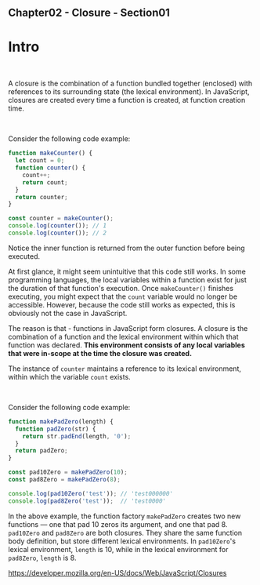 

## Chapter02 - Closure - Section01

# Intro

<br>

A closure is the combination of a function bundled together (enclosed) with references to its surrounding state (the lexical environment). 
In JavaScript, closures are created every time a function is created, at function creation time.

<br>

Consider the following code example:
```js
function makeCounter() {
  let count = 0;
  function counter() {
    count++;
    return count;
  }
  return counter;
}

const counter = makeCounter();
console.log(counter()); // 1
console.log(counter()); // 2

```

Notice the inner function is returned from the outer function before being executed.

At first glance, it might seem unintuitive that this code still works. In some programming languages, the local variables within a function exist for just the duration of that function's execution. Once `makeCounter()` finishes executing, you might expect that the `count` variable would no longer be accessible. However, because the code still works as expected, this is obviously not the case in JavaScript.

The reason is that - functions in JavaScript form closures. 
A closure is the combination of a function and the lexical environment within which that function was declared. 
**This environment consists of any local variables that were in-scope at the time the closure was created.** 

The instance of `counter` maintains a reference to its lexical environment, within which the variable `count` exists.

<br>

Consider the following code example:

```js
function makePadZero(length) {
  function padZero(str) {
    return str.padEnd(length, '0');
  }
  return padZero;
}

const pad10Zero = makePadZero(10);
const pad8Zero = makePadZero(8);

console.log(pad10Zero('test')); // 'test000000'
console.log(pad8Zero('test'));  // 'test0000'

```

In the above example, the function factory `makePadZero` creates two new functions — one that pad 10 zeros its argument, and one that pad 8.
`pad10Zero` and `pad8Zero` are both closures. They share the same function body definition, but store different lexical environments. In `pad10Zero`'s lexical environment, `length` is 10, while in the lexical environment for `pad8Zero`, `length` is 8.

https://developer.mozilla.org/en-US/docs/Web/JavaScript/Closures